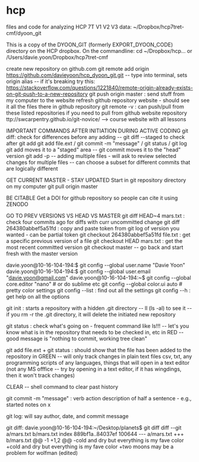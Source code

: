 # hcp

files and code for analyzing HCP 7T V1 V2 V3 data: ~/Dropbox/hcp7tret-cmf/dyoon_git

This is a copy of the DYOON_GIT (formerly EXPORT_DYOON_CODE) directory on the HCP dropbox. On the commandline: cd ~/Dropbox/hcp... or /Users/davie.yoon/Dropbox/hcp7tret-cmf

create new repository on github.com
git remote add origin https://github.com/davieyoon/hcp_dyoon_git.git -- type into terminal, sets origin alias -- if it's breaking try this: https://stackoverflow.com/questions/1221840/remote-origin-already-exists-on-git-push-to-a-new-repository
git push origin master : send stuff from my computer to the website
refresh github repository website - should see it all the files there in github repository
git remote -v : can push/pull from these listed repositories
if you need to pull from github website repository
ttp://swcarpentry.github.io/git-novice/ --> course website with all lessons

IMPORTANT COMMANDS AFTER INITIATION DURING ACTIVE CODING git diff: check for differences before any adding -- git diff --staged to check after git add git add file.ext / git commit -m "message" / git status / git log git add moves it to a "staged" area -- git commit moves it to the "head" version git add -p -- adding multiple files - will ask to review selected changes for multiple files -- can choose a subset for different commits that are logically different

GET CURRENT MASTER - STAY UPDATED Start in git repository directory on my computer git pull origin master

BE CITABLE Get a DOI for github repository so people can cite it using ZENODO

GO TO PREV VERSIONS VS HEAD VS MASTER git diff HEAD~4 mars.txt : check four commits ago for diffs with curr uncommitted change git diff 264380abbef5a51fd : copy and paste token from git log of version you wanted - can be partial token git checkout 264380abbef5a51fd file.txt : get a specific previous version of a file git checkout HEAD mars.txt : get the most recent committed version git checkout master -- go back and start fresh with the master version

davie.yoon@10-16-104-194:$ git config --global user.name "Davie Yoon" davie.yoon@10-16-104-194:$ git config --global user.email "davie.yoon@gmail.com" davie.yoon@10-16-104-194:~$ git config --global core.editor "nano" # or do sublime etc git config --global color.ui auto # pretty color settings git config --list : find out all the settings git config --h : get help on all the options

git init : starts a repository with a hidden .git directory -- ll (ls -al) to see it -- if you rm -r the .git directory, it will delete the initiated new repository

git status : check what's going on - frequent command like ls!!! -- let's you know what is in the repository that needs to be checked in, etc in RED -- good message is "nothing to commit, working tree clean"

git add file.ext + git status : should show that the file has been added to the repository in GREEN -- will only track changes in plain text files csv, txt, any programming scripts of any languages, things that will open in a text editor (not any MS offfice -- try by opening in a text editor, if it has wingdings, then it won't track changes)

CLEAR -- shell command to clear past history

git commit -m "message" : verb action description of half a sentence - e.g., started notes on x

git log: will say author, date, and commit message

git diff: davie.yoon@10-16-104-194:~/Desktop/planets$ git diff diff --git a/mars.txt b/mars.txt index 889bf1a..84037ef 100644 --- a/mars.txt +++ b/mars.txt @@ -1 +1,2 @@ -cold and dry but everything is my fave color +cold and dry but everything is my fave color +two moons may be a problem for wolfman (edited)

